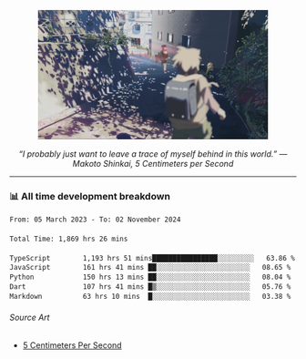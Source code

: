 <p align="center"><img src="asset/header.jpg" width="80%"/></p>
<p align="center"><i>“I probably just want to leave a trace of myself behind in this world.” ― Makoto Shinkai, 5 Centimeters per Second</i></p>

---
<!--
<details>
  <summary>📃 My Resume</summary>

### Education

- 📖 **Computer Science**\
📆 10/2021 - present\
📍 **Thang Long University** - Hoang Mai, Hanoi, Vietnam

### Experience

<img align="right" src="https://img.shields.io/badge/Figma-F24E1E?style=flat&logo=figma&logoColor=white"/>
<img align="right" src="https://img.shields.io/badge/node.js-6DA55F?style=flat&logo=node.js&logoColor=white"/>
<img align="right" src="https://img.shields.io/badge/Next.js-black?style=flat&logo=next.js&logoColor=white"/>
<img align="right" src="https://img.shields.io/badge/TypeScript-007ACC?style=flat&logo=typescript&logoColor=white"/>


- 👨‍💻 **Frontend Web Intern**\
📆 07/2023 - present\
📍 **MQ ICT Solutions** - Hoang Mai, Hanoi, Vietnam
</details> 
-->

### 📊 All time development breakdown

<!--START_SECTION:waka-->

```txt
From: 05 March 2023 - To: 02 November 2024

Total Time: 1,869 hrs 26 mins

TypeScript        1,193 hrs 51 mins████████████████░░░░░░░░░   63.86 %
JavaScript        161 hrs 41 mins ██░░░░░░░░░░░░░░░░░░░░░░░   08.65 %
Python            150 hrs 13 mins ██░░░░░░░░░░░░░░░░░░░░░░░   08.04 %
Dart              107 hrs 41 mins █▒░░░░░░░░░░░░░░░░░░░░░░░   05.76 %
Markdown          63 hrs 10 mins  █░░░░░░░░░░░░░░░░░░░░░░░░   03.38 %
```

<!--END_SECTION:waka-->

###### Source Art

-  [5 Centimeters Per Second](https://wallhaven.cc/w/nrowq1)

